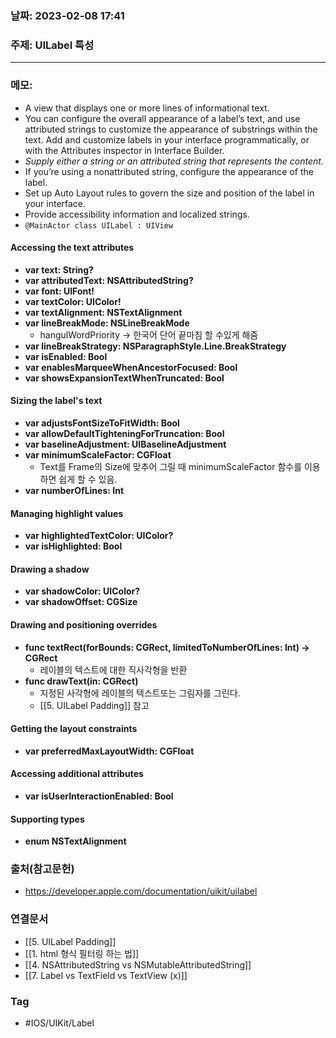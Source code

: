 ### 날짜: 2023-02-08 17:41

### 주제: UILabel  특성
---
### 메모: 
- A view that displays one or more lines of informational text.
- You can configure the overall appearance of a label’s text, and use attributed strings to customize the appearance of substrings within the text. Add and customize labels in your interface programmatically, or with the Attributes inspector in Interface Builder.
- *Supply either a string or an attributed string that represents the content.*
- If you’re using a nonattributed string, configure the appearance of the label.
- Set up Auto Layout rules to govern the size and position of the label in your interface.
- Provide accessibility information and localized strings.
- `@MainActor class UILabel : UIView`
#### Accessing the text attributes 
- **var text: String?**
- **var attributedText: NSAttributedString?**
- **var font: UIFont!**
- **var textColor: UIColor!**
- **var textAlignment: NSTextAlignment**
- **var lineBreakMode: NSLineBreakMode**
	- hangulWordPriority -> 한국어 단어 끝마침 할 수있게 해줌
- **var lineBreakStrategy: NSParagraphStyle.Line.BreakStrategy**
- **var isEnabled: Bool**
- **var enablesMarqueeWhenAncestorFocused: Bool**
- **var showsExpansionTextWhenTruncated: Bool**
#### Sizing the label's text 
- **var adjustsFontSizeToFitWidth: Bool**
- **var allowDefaultTighteningForTruncation: Bool**
- **var baselineAdjustment: UIBaselineAdjustment**
- **var minimumScaleFactor: CGFloat**
	- Text를 Frame의 Size에 맞추어 그릴 때 minimumScaleFactor 함수를 이용하면 쉽게 할 수 있음.
- **var numberOfLines: Int**
#### Managing highlight values 
- **var highlightedTextColor: UIColor?**
- **var isHighlighted: Bool**
#### Drawing a shadow
- **var shadowColor: UIColor?**
- **var shadowOffset: CGSize**
#### Drawing and positioning overrides
- **func textRect(forBounds: CGRect, limitedToNumberOfLines: Int) -> CGRect**
	- 레이블의 텍스트에 대한 직사각형을 반환
- **func drawText(in: CGRect)**
	- 지정된 사각형에 레이블의 텍스트또는 그림자를 그린다.
	- [[5. UILabel Padding]] 참고
#### Getting the layout constraints
- **var preferredMaxLayoutWidth: CGFloat**
#### Accessing additional attributes 
- **var isUserInteractionEnabled: Bool**
#### Supporting types
- **enum NSTextAlignment**

### 출처(참고문헌) 
- https://developer.apple.com/documentation/uikit/uilabel

### 연결문서 
- [[5. UILabel Padding]]
- [[1. html 형식 필터링 하는 법]]
- [[4. NSAttributedString vs NSMutableAttributedString]]
- [[7. Label vs TextField vs TextView (x)]]
### Tag
- #IOS/UIKit/Label 